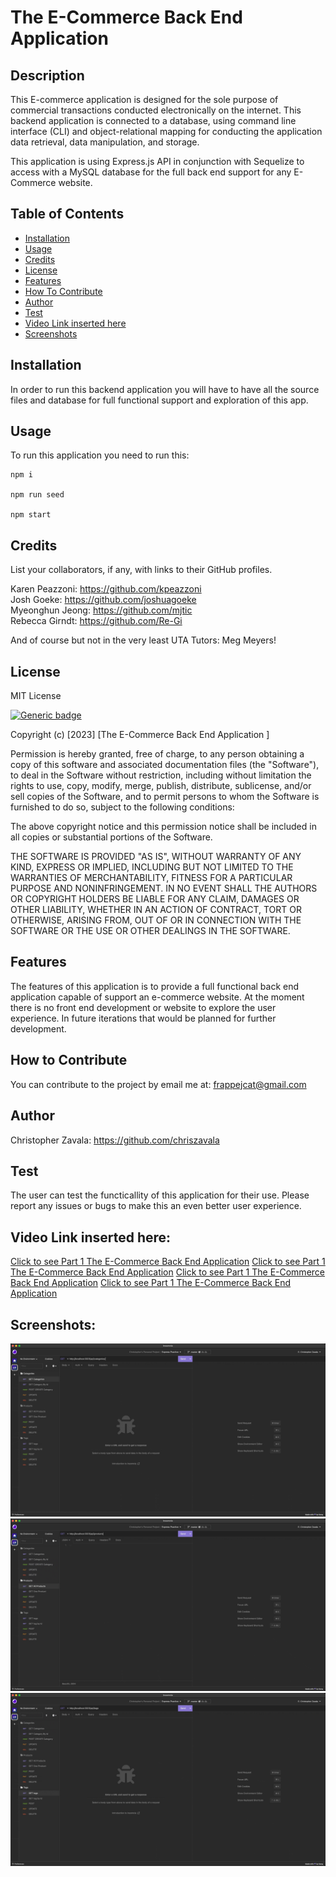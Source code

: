 # The E-Commerce Back End Application 

  ## Description 
  This E-commerce application is designed for the sole purpose of commercial transactions conducted electronically on the internet. This backend application is connected to a database, using command line interface (CLI) and object-relational mapping for conducting the application data retrieval, data manipulation, and storage. 

  This application is using Express.js API in conjunction with Sequelize to access with a MySQL database for the full back end support for any E-Commerce website. 
  

  ## Table of Contents
  - [Installation](#installation)
  - [Usage](#usage)
  - [Credits](#credits)
  - [License](#license)
  - [Features](#features)
  - [How To Contribute](#how-to-contribute)
  - [Author](#author)
  - [Test](#test)
  - [Video Link inserted here](#video-link-inserted-here)
  - [Screenshots](#screenshots)

  ## Installation 
  In order to run this backend application you will have to have all the source files and database for full functional support and exploration of this app. 

  ## Usage
  To run this application you need to run this:


```
npm i

npm run seed

npm start
```
    
  ## Credits
  List your collaborators, if any, with links to their GitHub profiles.

  Karen Peazzoni: https://github.com/kpeazzoni \
  Josh Goeke: https://github.com/joshuagoeke \
  Myeonghun Jeong: https://github.com/mjtic \
  Rebecca Girndt: <https://github.com/Re-Gi> 

  And of course but not in the very least UTA Tutors: Meg Meyers!

  ## License 
  MIT License
  
  [![Generic badge](https://img.shields.io/badge/License-MIT&ensp;License-purple.svg)](https://choosealicense.com/licenses/mit-license/.)
  
Copyright (c) [2023] [The E-Commerce Back End Application ]

Permission is hereby granted, free of charge, to any person obtaining a copy
of this software and associated documentation files (the "Software"), to deal
in the Software without restriction, including without limitation the rights
to use, copy, modify, merge, publish, distribute, sublicense, and/or sell
copies of the Software, and to permit persons to whom the Software is
furnished to do so, subject to the following conditions:

The above copyright notice and this permission notice shall be included in all
copies or substantial portions of the Software.

THE SOFTWARE IS PROVIDED "AS IS", WITHOUT WARRANTY OF ANY KIND, EXPRESS OR
IMPLIED, INCLUDING BUT NOT LIMITED TO THE WARRANTIES OF MERCHANTABILITY,
FITNESS FOR A PARTICULAR PURPOSE AND NONINFRINGEMENT. IN NO EVENT SHALL THE
AUTHORS OR COPYRIGHT HOLDERS BE LIABLE FOR ANY CLAIM, DAMAGES OR OTHER
LIABILITY, WHETHER IN AN ACTION OF CONTRACT, TORT OR OTHERWISE, ARISING FROM,
OUT OF OR IN CONNECTION WITH THE SOFTWARE OR THE USE OR OTHER DEALINGS IN THE
SOFTWARE.
  
  ## Features
  The features of this application is to provide a full functional back end application capable of support an e-commerce website. At the moment there is no front end development or website to explore the user experience. In future iterations that would be planned for further development. 

  ## How to Contribute
  You can contribute to the project by email me at: frappejcat@gmail.com

  ## Author 
  Christopher Zavala:
  https://github.com/chriszavala

  ## Test
 The user can test the functicallity of this application for their use. Please report any issues or bugs to make this an even better user experience.  

  ## Video Link inserted here:
  [Click to see Part 1 The E-Commerce Back End Application](https://drive.google.com/file/d/1ttJnXfQ5BBf5DLIwTk8mQnFUZOn-NpqX/view)
  [Click to see Part 1 The E-Commerce Back End Application](https://drive.google.com/file/d/1kbKN4QIOV78UShU5tg48sDBhbqmocpZi/view)
  [Click to see Part 1 The E-Commerce Back End Application](https://drive.google.com/file/d/1qiFV97g3oEmBEyU8tjspubvMMpMSbsYI/view)
  [Click to see Part 1 The E-Commerce Back End Application](https://drive.google.com/file/d/1I-s8Q5Wa1Ds_zAj8Mj5F-UFg8Y_hYh3t/view)
 
  ## Screenshots:
![Alt text](./assets/images/Recording%202023-02-07%20at%2020.44.21.gif)
![Alt text](./assets/images/Recording%202023-02-07%20at%2020.47.01.gif)
![Alt text](./assets/images/Recording%202023-02-07%20at%2020.49.45.gif)





